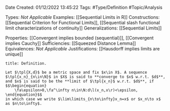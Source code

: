 <div class="topSpace"></div>

Date Created: 01/12/2022 13:45:22
Tags: #Type/Definition #Topic/Analysis

Types: <i>Not Applicable</i>
Examples: [[Sequential Limits in R]]
Constructions: [[Sequential Criterion for Functional Limits]], [[Sequential slash functional limit characterizations of continuity]]
Generalizations: [[Sequential Limits]]

Properties: [[Convergent implies bounded (sequential)]], [[Convergent implies Cauchy]]
Sufficiencies: [[Squeezed Distance Lemma]]
Equivalences: <i>Not Applicable</i>
Justifications: [[Hausdorff implies limits are unique]]

``` ad-Definition
title: Definition.

Let $\tpl{X,d}$ be a metric space and fix $x\in X$. A sequence $\tpl{x_n}_{n\in\N}$ in $X$ is said to **converge to $x$ w.r.t. $d$**, and $x$ is said to be the **limit of $\tpl{x_n}$ w.r.t. $d$**, if
$$\begin{equation}
    \fa\epsilon>0,\fa^\infty n\in\N:d\l(x_n,x\r)<\epsilon,
\end{equation}$$
in which case we write $\lim\limits_{n\to\infty}x_n=x$ or $x_n\to x$ as $n\to\infty$.

```
